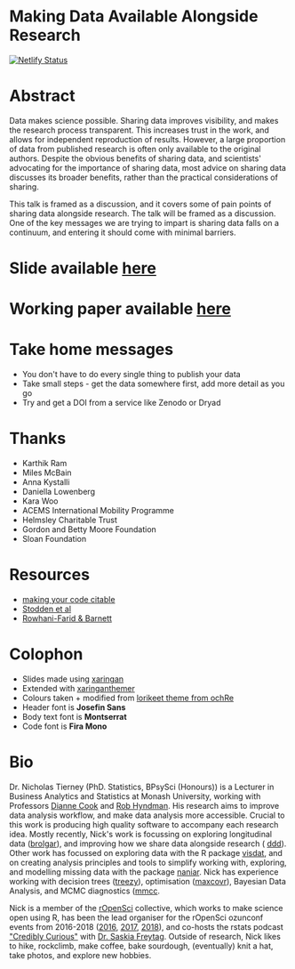 # Making Data Available Alongside Research
<!-- NETLIFY BADGE SHOULD GO HERE-->
[![Netlify Status](https://api.netlify.com/api/v1/badges/4d47be09-e06d-421d-859d-d4822a95733f/deploy-status)](https://app.netlify.com/sites/njt-numbat-data/deploys)


# Abstract

Data makes science possible. Sharing data improves visibility, and makes the research process transparent. This increases trust in the work, and allows for independent reproduction of results. However, a large proportion of data from published research is often only available to the original authors. Despite the obvious benefits of sharing data, and scientists' advocating for the importance of sharing data, most advice on sharing data discusses its broader benefits, rather than the practical considerations of sharing. 

This talk is framed as a discussion, and it covers some of pain points of sharing data alongside research. The talk will be framed as a discussion. One of the key messages we are trying to impart is sharing data falls on a continuum, and entering it should come with minimal barriers.

# Slide available [here](https://njt-data-uw.netlify.com)

# Working paper available [here](https://github.com/karthik/ddd)

# Take home messages 

- You don't have to do every single thing to publish your data
- Take small steps - get the data somewhere first, add more detail as you go
- Try and get a DOI from a service like Zenodo or Dryad

# Thanks

- Karthik Ram
- Miles McBain
- Anna Kystalli
- Daniella Lowenberg
- Kara Woo
- ACEMS International Mobility Programme
- Helmsley Charitable Trust
- Gordon and Betty Moore Foundation
- Sloan Foundation

# Resources

- [making your code citable](https://guides.github.com/activities/citable-code/)
- [Stodden et al](https://www.pnas.org/content/115/11/2584)
- [Rowhani-Farid  & Barnett](https://bmjopen.bmj.com/content/6/10/e011784.abstract)


# Colophon

  - Slides made using [xaringan](https://github.com/yihui/xaringan)
  - Extended with
    [xaringanthemer](https://github.com/gadenbuie/xaringanthemer)
  - Colours taken + modified from [lorikeet theme from
    ochRe](https://github.com/ropenscilabs/ochRe)
  - Header font is **Josefin Sans**
  - Body text font is **Montserrat**
  - Code font is **Fira Mono**

# Bio

Dr. Nicholas Tierney (PhD. Statistics, BPsySci (Honours)) is a Lecturer in Business Analytics and Statistics at Monash University, working with Professors
[Dianne Cook](http://dicook.org/) and [Rob Hyndman](https://robjhyndman.com/). His research aims to improve data analysis
workflow, and make data analysis more accessible. Crucial to this work is producing high quality software to
accompany each research idea. Mostly recently, Nick's work is focussing on exploring longitudinal data ([brolgar](http://brolgar.njtierney.com/)), and improving how we share data alongside research ( [ddd](https://github.com/karthik/ddd)). Other work has focussed on exploring data
with the R package [visdat](http://visdat.njtierney.com/), and on creating analysis principles and tools
to simplify working with, exploring, and modelling missing data with the
package [naniar](http://naniar.njtierney.com/). Nick has experience working with decision trees ([treezy](http://treezy.njtierney.com/)),
optimisation ([maxcovr](http://maxcovr.njtierney.com/)), Bayesian Data Analysis, and MCMC diagnostics ([mmcc](http://mmcc.njtierney.com/).

Nick is a member of the [rOpenSci](https://ropensci.org/) collective, which works to make science
open using R, has been the lead organiser for the rOpenSci ozunconf
events from 2016-2018 ([2016](https://auunconf.ropensci.org/), [2017](https://ozunconf17.ropensci.org/), [2018](https://ozunconf18.ropensci.org/)), and co-hosts the rstats podcast ["Credibly
Curious"](https://soundcloud.com/crediblycurious) with [Dr. Saskia Freytag](https://careers.amsi.org.au/saskia/). Outside of research, Nick likes to
hike, rockclimb, make coffee, bake sourdough, (eventually) knit a hat, take photos, and explore new hobbies.
